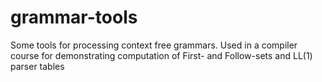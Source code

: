 # grammar-tools

Some tools for processing context free grammars.
Used in a compiler course for demonstrating computation of
First- and Follow-sets and LL(1) parser tables
